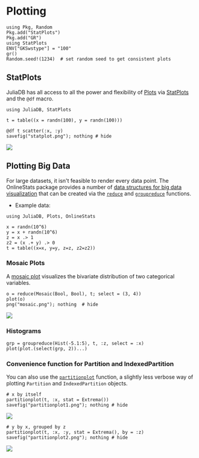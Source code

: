 # Plotting

```@setup plot
using Pkg, Random
Pkg.add("StatPlots")
Pkg.add("GR")
using StatPlots
ENV["GKSwstype"] = "100"
gr()
Random.seed!(1234)  # set random seed to get consistent plots
```

## StatPlots

JuliaDB has all access to all the power and flexibility of [Plots](https://github.com/JuliaPlots/Plots.jl)
via [StatPlots](https://github.com/JuliaPlots/StatPlots.jl) and the `@df` macro.

```@example plot
using JuliaDB, StatPlots

t = table((x = randn(100), y = randn(100)))

@df t scatter(:x, :y)
savefig("statplot.png"); nothing # hide
```
![](statplot.png)


## Plotting Big Data

For large datasets, it isn't feasible to render every data point.  The OnlineStats package provides a number of [data structures for big data visualization](http://joshday.github.io/OnlineStats.jl/latest/visualizations.html) that can be created via the [`reduce`](@ref) and [`groupreduce`](@ref) functions.  

- Example data:
  
```@example plot
using JuliaDB, Plots, OnlineStats

x = randn(10^6)
y = x + randn(10^6)
z = x .> 1
z2 = (x .+ y) .> 0
t = table((x=x, y=y, z=z, z2=z2))
```

### Mosaic Plots

A [mosaic plot](https://en.wikipedia.org/wiki/Mosaic_plot) visualizes the bivariate distribution of two categorical variables.  

```@example plot
o = reduce(Mosaic(Bool, Bool), t; select = (3, 4))
plot(o)
png("mosaic.png"); nothing  # hide
```
![](mosaic.png)

### Histograms

```@example plot
grp = groupreduce(Hist(-5.1:5), t, :z, select = :x)
plot(plot.(select(grp, 2))...)
```

### Convenience function for Partition and IndexedPartition

You can also use the [`partitionplot`](@ref) function, a slightly less verbose way of plotting `Partition` and `IndexedPartition` objects.

```@example plot
# x by itself
partitionplot(t, :x, stat = Extrema())
savefig("partitionplot1.png"); nothing # hide
```
![](partitionplot1.png)


```@example plot
# y by x, grouped by z
partitionplot(t, :x, :y, stat = Extrema(), by = :z)
savefig("partitionplot2.png"); nothing # hide
```
![](partitionplot2.png)
